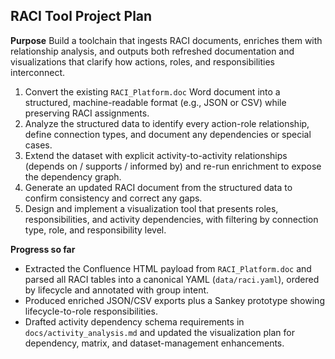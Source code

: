 ## RACI Tool Project Plan

**Purpose** Build a toolchain that ingests RACI documents, enriches them with relationship analysis, and outputs both refreshed documentation and visualizations that clarify how actions, roles, and responsibilities interconnect.

1. Convert the existing `RACI_Platform.doc` Word document into a structured, machine-readable format (e.g., JSON or CSV) while preserving RACI assignments.
2. Analyze the structured data to identify every action-role relationship, define connection types, and document any dependencies or special cases.
3. Extend the dataset with explicit activity-to-activity relationships (depends on / supports / informed by) and re-run enrichment to expose the dependency graph.
4. Generate an updated RACI document from the structured data to confirm consistency and correct any gaps.
5. Design and implement a visualization tool that presents roles, responsibilities, and activity dependencies, with filtering by connection type, role, and responsibility level.

**Progress so far**
- Extracted the Confluence HTML payload from `RACI_Platform.doc` and parsed all RACI tables into a canonical YAML (`data/raci.yaml`), ordered by lifecycle and annotated with group intent.
- Produced enriched JSON/CSV exports plus a Sankey prototype showing lifecycle-to-role responsibilities.
- Drafted activity dependency schema requirements in `docs/activity_analysis.md` and updated the visualization plan for dependency, matrix, and dataset-management enhancements.
